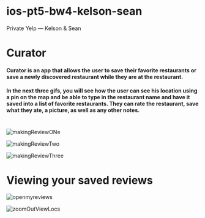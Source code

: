 # ios-pt5-bw4-kelson-sean
Private Yelp — Kelson &amp; Sean

<h1>Curator</h1>

<h4>Curator is an app that allows the user to save their favorite restaurants or save a newly discovered restaurant while they are at the restaurant.</h4>

<h4> In the next three gifs, you will see how the user can see his location using a pin on the map and be able to type in the restaurant name and have it saved
 into a list of favorite restaurants. They can rate the restaurant, save what they ate, a picture, as well as any other notes.</h4>
 
<h1></h1>
 
![makingReviewONe](https://user-images.githubusercontent.com/59428583/104633164-fce7e280-565b-11eb-886b-1a37099b8d72.gif)

![makingReviewTwo](https://user-images.githubusercontent.com/59428583/104633230-17ba5700-565c-11eb-8176-ca9c49b168fa.gif)

![makingReviewThree](https://user-images.githubusercontent.com/59428583/104633299-2e60ae00-565c-11eb-9cbf-d187759d8221.gif)

<h1>Viewing your saved reviews</h4>

![openmyreviews](https://user-images.githubusercontent.com/59428583/104633114-e80b4f00-565b-11eb-88fa-4386b815bdf2.gif)

![zoomOutViewLocs](https://user-images.githubusercontent.com/59428583/104632836-82b75e00-565b-11eb-8a87-972bc1896c59.gif)
